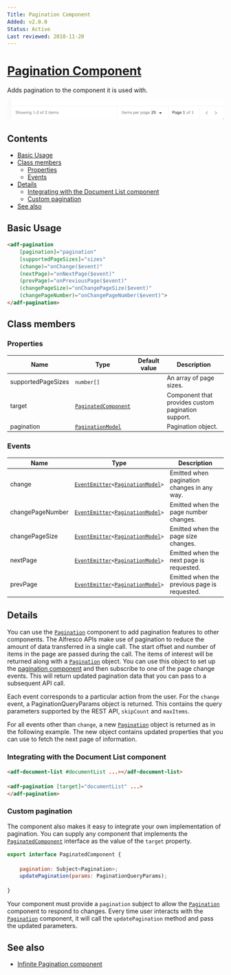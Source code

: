 ```yaml
---
Title: Pagination Component
Added: v2.0.0
Status: Active
Last reviewed: 2018-11-20
---
```


# [Pagination Component](lib/core/src/lib/pagination/pagination.component.ts "Defined in pagination.component.ts")

Adds pagination to the component it is used with.

![](../../docassets/images/basic.png)

## Contents

-   [Basic Usage](#basic-usage)
-   [Class members](#class-members)
    -   [Properties](#properties)
    -   [Events](#events)
-   [Details](#details)
    -   [Integrating with the Document List component](#integrating-with-the-document-list-component)
    -   [Custom pagination](#custom-pagination)
-   [See also](#see-also)

## Basic Usage

```html
<adf-pagination
    [pagination]="pagination"
    [supportedPageSizes]="sizes"
    (change)="onChange($event)"
    (nextPage)="onNextPage($event)"
    (prevPage)="onPreviousPage($event)"
    (changePageSize)="onChangePageSize($event)"
    (changePageNumber)="onChangePageNumber($event)">
</adf-pagination>
```

## Class members

### Properties

| Name | Type | Default value | Description |
| ---- | ---- | ------------- | ----------- |
| supportedPageSizes | `number[]` |  | An array of page sizes. |
| target | [`PaginatedComponent`](lib/core/src/lib/pagination/paginated-component.interface.ts) |  | Component that provides custom pagination support. |
| pagination | [`PaginationModel`](lib/core/src/lib/models/pagination.model.ts) |  | Pagination object. |

### Events

| Name | Type | Description |
| ---- | ---- | ----------- |
| change | [`EventEmitter`](https://angular.io/api/core/EventEmitter)`<`[`PaginationModel`](../../../lib/core/models/pagination.model.ts)`>` | Emitted when pagination changes in any way. |
| changePageNumber | [`EventEmitter`](https://angular.io/api/core/EventEmitter)`<`[`PaginationModel`](../../../lib/core/models/pagination.model.ts)`>` | Emitted when the page number changes. |
| changePageSize | [`EventEmitter`](https://angular.io/api/core/EventEmitter)`<`[`PaginationModel`](../../../lib/core/models/pagination.model.ts)`>` | Emitted when the page size changes. |
| nextPage | [`EventEmitter`](https://angular.io/api/core/EventEmitter)`<`[`PaginationModel`](../../../lib/core/models/pagination.model.ts)`>` | Emitted when the next page is requested. |
| prevPage | [`EventEmitter`](https://angular.io/api/core/EventEmitter)`<`[`PaginationModel`](../../../lib/core/models/pagination.model.ts)`>` | Emitted when the previous page is requested. |

## Details

You can use the [`Pagination`](../../../lib/content-services/document-list/models/document-library.model.ts) component to add pagination features to other components. The Alfresco
APIs make use of pagination to reduce the amount of data transferred in a single call. The start offset
and number of items in the page are passed during the call. The items of interest will be
returned along with a [`Pagination`](../../../lib/content-services/document-list/models/document-library.model.ts) object. You can use this object to set up the [pagination component](pagination.component.md)
and then subscribe to one of the page change events. This will return updated pagination data that you
can pass to a subsequent API call.

Each event corresponds to a particular action from the user. For the `change` event, a
PaginationQueryParams object is returned. This contains the query
parameters supported by the REST API, `skipCount` and `maxItems`.

For all events other than `change`, a new [`Pagination`](../../../lib/content-services/document-list/models/document-library.model.ts) object is returned as in the following example. The
new object contains updated properties that you can use to fetch the next page of information.

### Integrating with the Document List component

```html
<adf-document-list #documentList ...></adf-document-list>

<adf-pagination [target]="documentList" ...>
</adf-pagination>
```

### Custom pagination

The component also makes it easy to integrate your own implementation of pagination.
You can supply any component that implements the [`PaginatedComponent`](lib/core/src/lib/pagination/paginated-component.interface.ts) interface as the value of the
`target` property.

```js
export interface PaginatedComponent {

    pagination: Subject<Pagination>;
    updatePagination(params: PaginationQueryParams);

}
```

Your component must provide a `pagination` subject to allow the [`Pagination`](../../../lib/content-services/document-list/models/document-library.model.ts) component to respond to changes.
Every time user interacts with the [`Pagination`](../../../lib/content-services/document-list/models/document-library.model.ts) component, it will call the `updatePagination` method
and pass the updated parameters.

## See also

-   [Infinite Pagination component](infinite-pagination.component.md)
